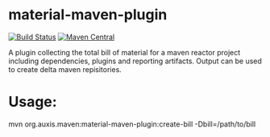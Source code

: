 # material-maven-plugin

[![Build Status](https://travis-ci.org/auxisrepos/material-maven-plugin.svg?branch=master)](https://travis-ci.org/auxisrepos/material-maven-plugin)
[![Maven Central](https://maven-badges.herokuapp.com/maven-central/org.auxis.maven/maven-material-plugin/badge.svg)](https://maven-badges.herokuapp.com/maven-central/org.auxis.maven/maven-material-plugin)

A plugin collecting the total bill of material for a maven reactor project including dependencies, plugins and reporting artifacts.
Output can be used to create delta maven repisitories.

# Usage:
mvn org.auxis.maven:material-maven-plugin:create-bill -Dbill=/path/to/bill
